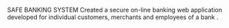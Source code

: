 SAFE BANKING SYSTEM
Created a secure on-line banking web application developed for individual customers, merchants and employees of a bank .
